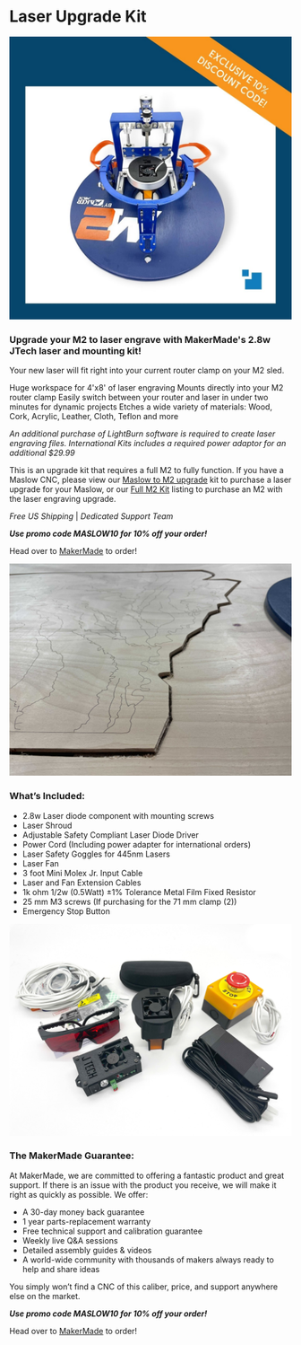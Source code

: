 # Laser Upgrade Kit


![Maslow Original Kit Contents](https://raw.githubusercontent.com/MaslowCommunityGarden/Drive-Chains/Updates-August-2021/Laser_Upgrade.jpg)


### Upgrade your M2 to laser engrave with MakerMade's 2.8w JTech laser and mounting kit!

Your new laser will fit right into your current router clamp on your M2 sled. 

Huge workspace for 4'x8' of laser engraving
Mounts directly into your M2 router clamp
Easily switch between your router and laser in under two minutes for dynamic projects
Etches a wide variety of materials: Wood, Cork, Acrylic, Leather, Cloth, Teflon and more

*An additional purchase of LightBurn software is required to create laser engraving files. International Kits includes a required power adaptor for an additional $29.99*

This is an upgrade kit that requires a full M2 to fully function. If you have a Maslow CNC, please view our [Maslow to M2 upgrade](https://makermade.com/collections/all/products/maslow-to-m2-upgrade-cnc-kit) kit to purchase a laser upgrade for your Maslow, or our [Full M2 Kit](https://makermade.com/collections/all/products/2021-m2-cnc-kit) listing to purchase an M2 with the laser engraving upgrade.

*Free US Shipping* | *Dedicated Support Team*

***Use promo code MASLOW10 for 10% off your order!***

Head over to [MakerMade](https://makermade.com/collections/all/products/m2-laser-engraving-kit) to order!

![Maslow Original Kit Contents](https://raw.githubusercontent.com/MaslowCommunityGarden/Drive-Chains/Updates-August-2021/Laser_Example.jpg)

### What’s Included: 
* 2.8w Laser diode component with mounting screws
* Laser Shroud 
* Adjustable Safety Compliant Laser Diode Driver
* Power Cord (Including power adapter for international orders)
* Laser Safety Goggles for 445nm Lasers
* Laser Fan
* 3 foot Mini Molex Jr. Input Cable
* Laser and Fan Extension Cables
* 1k ohm 1/2w (0.5Watt) ±1% Tolerance Metal Film Fixed Resistor
* 25 mm M3 screws (If purchasing for the 71 mm clamp (2))
* Emergency Stop Button

![Maslow Original Kit Contents](https://raw.githubusercontent.com/MaslowCommunityGarden/Drive-Chains/Updates-August-2021/LaserKit_Components.jpg)

### The MakerMade Guarantee:

At MakerMade, we are committed to offering a fantastic product and great support. If there is an issue with the product you receive, we will make it right as quickly as possible. We offer:

* A 30-day money back guarantee
* 1 year parts-replacement warranty
* Free technical support and calibration guarantee
* Weekly live Q&A sessions
* Detailed assembly guides & videos
* A world-wide community with thousands of makers always ready to help and share ideas

You simply won’t find a CNC of this caliber, price, and support anywhere else on the market.

***Use promo code MASLOW10 for 10% off your order!***

Head over to [MakerMade](https://makermade.com/collections/all/products/m2-laser-engraving-kit) to order!
